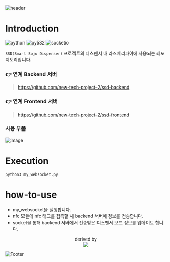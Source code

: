 ![header](https://capsule-render.vercel.app/api?type=rounded&color=auto&section=header&text="SSD%20Dispenser"&fontSize=70)


# Introduction
![python](https://img.shields.io/badge/python-3.9-blue)
![py532](https://img.shields.io/badge/-py532lib-blue)
![socketio](https://img.shields.io/badge/-socketio-random)

`SSD(Smart Soju Dispenser)` 프로젝트의 디스펜서 내 라즈베리파이에 사용되는 레포지토리입니다.

### 👉 연계 Backend 서버
> https://github.com/new-tech-project-2/ssd-backend

### 👉 연계 Frontend 서버
> https://github.com/new-tech-project-2/ssd-frontend

### 사용 부품
![image](https://user-images.githubusercontent.com/39671049/202901075-9060078b-c9e0-4ca7-ba2e-306ee0396b23.png)


# Execution
```
python3 my_websocket.py
```
# how-to-use
* my_websocket을 실행합니다.
* nfc 모듈에 nfc 태그를 접촉할 시 backend 서버에 정보를 전송합니다.
* socket을 통해 backend 서버에서 전송받은 디스펜서 모드 정보를 업데이트 합니다.

<div align=center>
  derived by<br>
  <img src="https://user-images.githubusercontent.com/39671049/202901117-1890b7f6-792b-4165-8ad7-06ff466454bc.png">
</div>

![Footer](https://capsule-render.vercel.app/api?type=waving&color=auto&height=200&section=footer)
